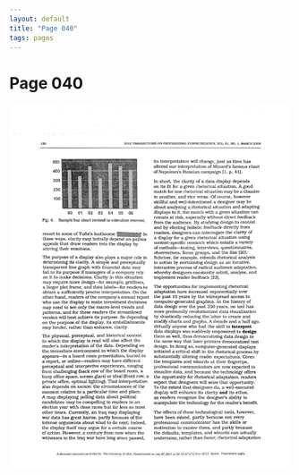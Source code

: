 ```yaml
---
layout: default
title: "Page 040"
tags: pages
---
```


# Page 040

<img src="/assets/scans/40.png" alt="Page with chartjunk removed" width="800"/>
